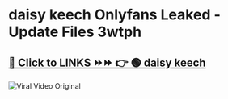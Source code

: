 
 # daisy keech Onlyfans Leaked - Update Files 3wtph

## <h2><a href="https://clipsfans.com/daisy_keech&ref=git">🔗 Click to LINKS ⏩⏩ 👉 🟢 daisy keech </a></h2>

<a href="https://clipsfans.com/daisy_keech&ref=git" rel="nofollow" data-target="animated-image.originalLink"><img src="https://i.ibb.co.com/xMMVF88/686577567.gif" alt="Viral Video Original" style="max-width: 100%; display: inline-block;" data-target="animated-image.originalImage"></a>

